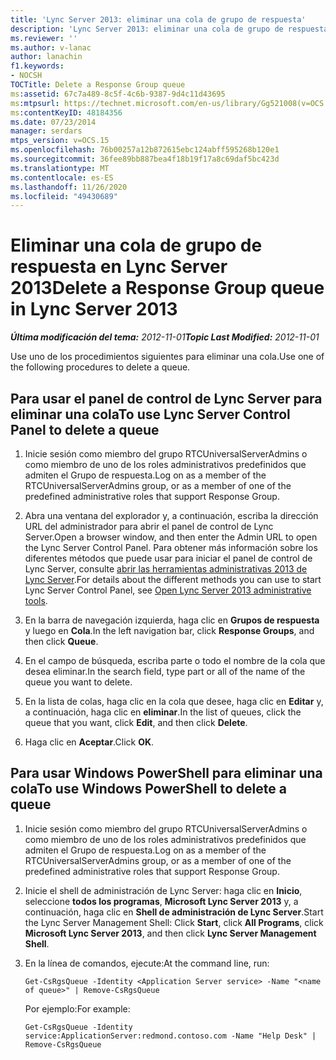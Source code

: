 ```yaml
---
title: 'Lync Server 2013: eliminar una cola de grupo de respuesta'
description: 'Lync Server 2013: eliminar una cola de grupo de respuesta.'
ms.reviewer: ''
ms.author: v-lanac
author: lanachin
f1.keywords:
- NOCSH
TOCTitle: Delete a Response Group queue
ms:assetid: 67c7a489-8c5f-4c6b-9387-9d4c11d43695
ms:mtpsurl: https://technet.microsoft.com/en-us/library/Gg521008(v=OCS.15)
ms:contentKeyID: 48184356
ms.date: 07/23/2014
manager: serdars
mtps_version: v=OCS.15
ms.openlocfilehash: 76b00257a12b872615ebc124abff595268b120e1
ms.sourcegitcommit: 36fee89bb887bea4f18b19f17a8c69daf5bc423d
ms.translationtype: MT
ms.contentlocale: es-ES
ms.lasthandoff: 11/26/2020
ms.locfileid: "49430689"
---
```

# <a name="delete-a-response-group-queue-in-lync-server-2013"></a><span data-ttu-id="0298c-103">Eliminar una cola de grupo de respuesta en Lync Server 2013</span><span class="sxs-lookup"><span data-stu-id="0298c-103">Delete a Response Group queue in Lync Server 2013</span></span>

<div data-xmlns="http://www.w3.org/1999/xhtml">

<div class="topic" data-xmlns="http://www.w3.org/1999/xhtml" data-msxsl="urn:schemas-microsoft-com:xslt" data-cs="https://msdn.microsoft.com/">

<div data-asp="https://msdn2.microsoft.com/asp">



</div>

<div id="mainSection">

<div id="mainBody"><span data-ttu-id="0298c-104">

<span> </span></span><span class="sxs-lookup"><span data-stu-id="0298c-104">

<span> </span></span></span>

<span data-ttu-id="0298c-105">_**Última modificación del tema:** 2012-11-01_</span><span class="sxs-lookup"><span data-stu-id="0298c-105">_**Topic Last Modified:** 2012-11-01_</span></span>

<span data-ttu-id="0298c-106">Use uno de los procedimientos siguientes para eliminar una cola.</span><span class="sxs-lookup"><span data-stu-id="0298c-106">Use one of the following procedures to delete a queue.</span></span>

<div>

## <a name="to-use-lync-server-control-panel-to-delete-a-queue"></a><span data-ttu-id="0298c-107">Para usar el panel de control de Lync Server para eliminar una cola</span><span class="sxs-lookup"><span data-stu-id="0298c-107">To use Lync Server Control Panel to delete a queue</span></span>

1.  <span data-ttu-id="0298c-108">Inicie sesión como miembro del grupo RTCUniversalServerAdmins o como miembro de uno de los roles administrativos predefinidos que admiten el Grupo de respuesta.</span><span class="sxs-lookup"><span data-stu-id="0298c-108">Log on as a member of the RTCUniversalServerAdmins group, or as a member of one of the predefined administrative roles that support Response Group.</span></span>

2.  <span data-ttu-id="0298c-109">Abra una ventana del explorador y, a continuación, escriba la dirección URL del administrador para abrir el panel de control de Lync Server.</span><span class="sxs-lookup"><span data-stu-id="0298c-109">Open a browser window, and then enter the Admin URL to open the Lync Server Control Panel.</span></span> <span data-ttu-id="0298c-110">Para obtener más información sobre los diferentes métodos que puede usar para iniciar el panel de control de Lync Server, consulte [abrir las herramientas administrativas 2013 de Lync Server](lync-server-2013-open-lync-server-administrative-tools.md).</span><span class="sxs-lookup"><span data-stu-id="0298c-110">For details about the different methods you can use to start Lync Server Control Panel, see [Open Lync Server 2013 administrative tools](lync-server-2013-open-lync-server-administrative-tools.md).</span></span>

3.  <span data-ttu-id="0298c-111">En la barra de navegación izquierda, haga clic en **Grupos de respuesta** y luego en **Cola**.</span><span class="sxs-lookup"><span data-stu-id="0298c-111">In the left navigation bar, click **Response Groups**, and then click **Queue**.</span></span>

4.  <span data-ttu-id="0298c-112">En el campo de búsqueda, escriba parte o todo el nombre de la cola que desea eliminar.</span><span class="sxs-lookup"><span data-stu-id="0298c-112">In the search field, type part or all of the name of the queue you want to delete.</span></span>

5.  <span data-ttu-id="0298c-113">En la lista de colas, haga clic en la cola que desee, haga clic en **Editar** y, a continuación, haga clic en **eliminar**.</span><span class="sxs-lookup"><span data-stu-id="0298c-113">In the list of queues, click the queue that you want, click **Edit**, and then click **Delete**.</span></span>

6.  <span data-ttu-id="0298c-114">Haga clic en **Aceptar**.</span><span class="sxs-lookup"><span data-stu-id="0298c-114">Click **OK**.</span></span>

</div>

<div>

## <a name="to-use-windows-powershell-to-delete-a-queue"></a><span data-ttu-id="0298c-115">Para usar Windows PowerShell para eliminar una cola</span><span class="sxs-lookup"><span data-stu-id="0298c-115">To use Windows PowerShell to delete a queue</span></span>

1.  <span data-ttu-id="0298c-116">Inicie sesión como miembro del grupo RTCUniversalServerAdmins o como miembro de uno de los roles administrativos predefinidos que admiten el Grupo de respuesta.</span><span class="sxs-lookup"><span data-stu-id="0298c-116">Log on as a member of the RTCUniversalServerAdmins group, or as a member of one of the predefined administrative roles that support Response Group.</span></span>

2.  <span data-ttu-id="0298c-117">Inicie el shell de administración de Lync Server: haga clic en **Inicio**, seleccione **todos los programas**, **Microsoft Lync Server 2013** y, a continuación, haga clic en **Shell de administración de Lync Server**.</span><span class="sxs-lookup"><span data-stu-id="0298c-117">Start the Lync Server Management Shell: Click **Start**, click **All Programs**, click **Microsoft Lync Server 2013**, and then click **Lync Server Management Shell**.</span></span>

3.  <span data-ttu-id="0298c-118">En la línea de comandos, ejecute:</span><span class="sxs-lookup"><span data-stu-id="0298c-118">At the command line, run:</span></span>
    
        Get-CsRgsQueue -Identity <Application Server service> -Name "<name of queue>" | Remove-CsRgsQueue
    
    <span data-ttu-id="0298c-119">Por ejemplo:</span><span class="sxs-lookup"><span data-stu-id="0298c-119">For example:</span></span>
    
        Get-CsRgsQueue -Identity service:ApplicationServer:redmond.contoso.com -Name "Help Desk" | Remove-CsRgsQueue

<span data-ttu-id="0298c-120"></div>

</div>

<span> </span>

</div>

</div>

</span><span class="sxs-lookup"><span data-stu-id="0298c-120"></div>

</div>

<span> </span>

</div>

</div>

</span></span></div>

